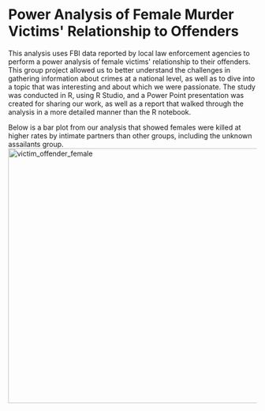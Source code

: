 # Power Analysis of Female Murder Victims' Relationship to Offenders

This analysis uses FBI data reported by local law enforcement agencies to perform a power analysis of female victims' relationship to their offenders.  This group project allowed us to better understand the challenges in gathering information about crimes at a national level, as well as to dive into a topic that was interesting and about which we were passionate.  The study was conducted in R, using R Studio, and a Power Point presentation was created for sharing our work, as well as a report that walked through the analysis in a more detailed manner than the R notebook.

Below is a bar plot from our analysis that showed females were killed at higher rates by intimate partners than other groups, including the unknown assailants group.
<img width="516" alt="victim_offender_female" src="https://github.com/lonnagee/Power_Analysis_Female_Murder_Victim_Relationship_to_Offender/assets/136399598/60712c64-ee56-4845-bbb4-87c3a9dd87be">
